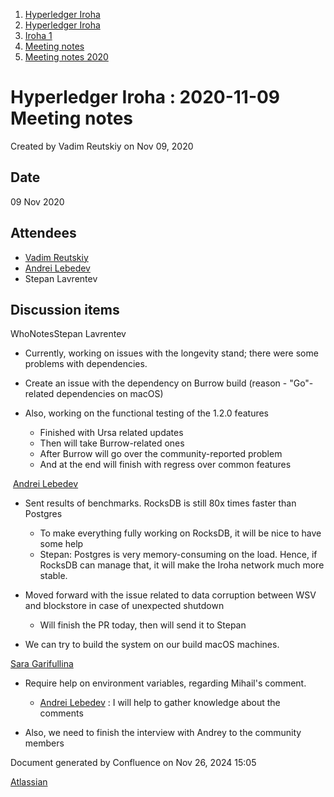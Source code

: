 1. [Hyperledger Iroha](index.html)
2. [Hyperledger Iroha](Hyperledger-Iroha_20873224.html)
3. [Iroha 1](Iroha-1_21015959.html)
4. [Meeting notes](Meeting-notes_21016018.html)
5. [Meeting notes 2020](Meeting-notes-2020_21016022.html)

# Hyperledger Iroha : 2020-11-09 Meeting notes

Created by Vadim Reutskiy on Nov 09, 2020

## Date

09 Nov 2020

## Attendees

- [Vadim Reutskiy](https://lf-hyperledger.atlassian.net/wiki/people/5b8d04b72786fb2bf79a7405?ref=confluence)
- [Andrei Lebedev](https://lf-hyperledger.atlassian.net/wiki/people/557058:c02f1b3d-42e6-4519-ba84-2d0476dccbc9?ref=confluence)
- Stepan Lavrentev

## Discussion items

WhoNotesStepan Lavrentev

- Currently, working on issues with the longevity stand; there were some problems with dependencies.
- Create an issue with the dependency on Burrow build (reason - "Go"-related dependencies on macOS)
- Also, working on the functional testing of the 1.2.0 features
  
  - Finished with Ursa related updates
  - Then will take Burrow-related ones
  - After Burrow will go over the community-reported problem
  - And at the end will finish with regress over common features

 [Andrei Lebedev](https://lf-hyperledger.atlassian.net/wiki/people/557058:c02f1b3d-42e6-4519-ba84-2d0476dccbc9?ref=confluence)

- Sent results of benchmarks. RocksDB is still 80x times faster than Postgres
  
  - To make everything fully working on RocksDB, it will be nice to have some help
  - Stepan: Postgres is very memory-consuming on the load. Hence, if RocksDB can manage that, it will make the Iroha network much more stable.
- Moved forward with the issue related to data corruption between WSV and blockstore in case of unexpected shutdown
  
  - Will finish the PR today, then will send it to Stepan
- We can try to build the system on our build macOS machines.

[Sara Garifullina](https://lf-hyperledger.atlassian.net/wiki/people/5b6c115b2c9bd83c03707f95?ref=confluence)

- Require help on environment variables, regarding Mihail's comment. 
  
  - [Andrei Lebedev](https://lf-hyperledger.atlassian.net/wiki/people/557058:c02f1b3d-42e6-4519-ba84-2d0476dccbc9?ref=confluence) : I will help to gather knowledge about the comments
- Also, we need to finish the interview with Andrey to the community members

Document generated by Confluence on Nov 26, 2024 15:05

[Atlassian](http://www.atlassian.com/)
